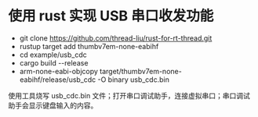 # 使用 rust 实现 USB 串口收发功能
- git clone https://github.com/thread-liu/rust-for-rt-thread.git
- rustup target add thumbv7em-none-eabihf
- cd example/usb_cdc
- cargo build --release
- arm-none-eabi-objcopy target/thumbv7em-none-eabihf/release/usb_cdc -O binary usb_cdc.bin

使用工具烧写 usb_cdc.bin 文件；打开串口调试助手，连接虚拟串口；串口调试助手会显示键盘输入的内容。
